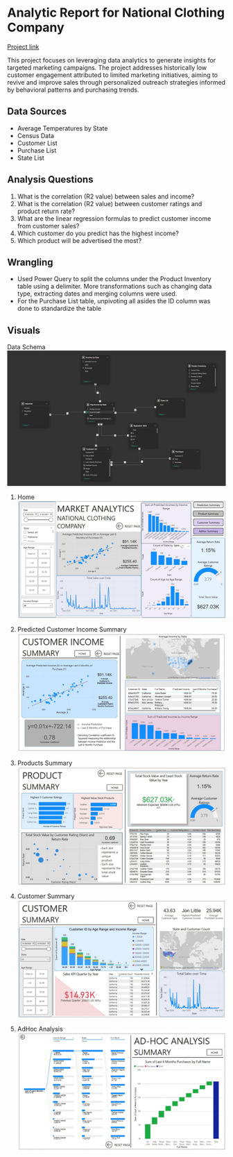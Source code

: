 # Analytic Report for National Clothing Company

[Project link](https://app.powerbi.com/view?r=eyJrIjoiZWVmZDliNTQtZjYzNC00NGI2LTlkYmYtZmVjZDZkMzIyZDc1IiwidCI6Ijk2ZDUwZjcyLWE2MGMtNDgwOS1iNGI1LTIwYjQ5NDUxNjFhZSJ9&pageName=63505591280cd50d404d)

This project focuses on leveraging data analytics to generate insights for targeted marketing campaigns. The project addresses historically low customer engagement attributed to limited marketing initiatives, aiming to revive and improve sales through personalized outreach strategies informed by behavioral patterns and purchasing trends.

## Data Sources
* Average Temperatures by State
* Census Data
* Customer List
* Purchase List
* State List

## Analysis Questions
1. What is the correlation (R2 value) between sales and income?
2. What is the correlation (R2 value) between customer ratings and product return rate?
3. What are the linear regression formulas to predict customer income from customer sales?
4. Which customer do you predict has the highest income?
5. Which product will be advertised the most?

## Wrangling
* Used Power Query to split the columns under the Product Inventory table using a delimiter. More transformations such as changing data type, extracting dates and merging columns were used.
* For the Purchase List table, unpivoting all asides the ID column was done to standardize the table

## Visuals
Data Schema 
![Data Schema](images/dSchema.png)

1. Home
![HOME](images/HomePage.jpeg)

2. Predicted Customer Income Summary
![Predicted Income Summary](images/CustomerIncomeSummary.jpeg)
 
3. Products Summary
![Products Summary](images/ProductSummary.jpeg)

4. Customer Summary
![Customer Summary](images/CustomerSummary.jpeg)
   
5. AdHoc Analysis
![AdHoc Summary](images/AdHoc%20Analysis.jpeg)

